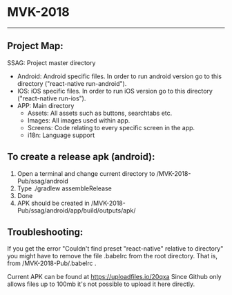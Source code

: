 # MVK-2018
***
Project Map:
---
SSAG: Project master directory
* Android: Android specific files. In order to run android version go to this directory ("react-native run-android").
* IOS: iOS specific files. In order to run iOS version go to this directory ("react-native run-ios").
* APP: Main directory
     * Assets: All assets such as buttons, searchtabs etc.
     * Images: All images used within app.
     * Screens: Code relating to every specific screen in the app.
     * i18n: Language support
              
    

## To create a release apk (android):

1. Open a terminal and change current directory to /MVK-2018-Pub/ssag/android
2. Type ./gradlew assembleRelease
3. Done
4. APK should be created in /MVK-2018-Pub/ssag/android/app/build/outputs/apk/

## Troubleshooting:

If you get the error "Couldn't find preset "react-native" relative to directory" you might have to remove the file .babelrc from the root directory. That is, from /MVK-2018-Pub/.babelrc .


Current APK can be found at
https://uploadfiles.io/20qxa
Since Github only allows files up to 100mb it's not possible to upload it here directly.
